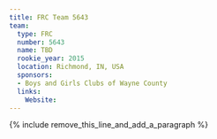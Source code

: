 ```yaml
---
title: FRC Team 5643
team:
  type: FRC
  number: 5643
  name: TBD
  rookie_year: 2015
  location: Richmond, IN, USA
  sponsors:
  - Boys and Girls Clubs of Wayne County
  links:
    Website:
---
```


{% include remove_this_line_and_add_a_paragraph %}